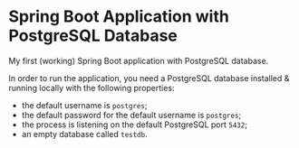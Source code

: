 # Spring Boot Application with PostgreSQL Database

My first (working) Spring Boot application with PostgreSQL database.

In order to run the application, you need a PostgreSQL database installed & running locally with the following properties:
- the default username is `postgres`;
- the default password for the default username is `postgres`;
- the process is listening on the default PostgreSQL port `5432`;
- an empty database called `testdb`.

